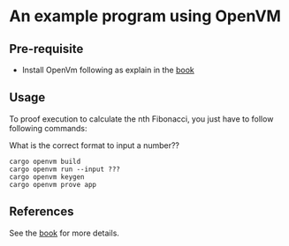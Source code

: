 # An example program using OpenVM

## Pre-requisite

- Install OpenVm following as explain in the [book](https://book.openvm.dev/writing-apps/write-program.html)

## Usage

To proof execution to calculate the nth Fibonacci, you just have to follow following commands:

<!-- FIXME:  --> What is the correct format to input a number??

```console
cargo openvm build
cargo openvm run --input ???
cargo openvm keygen
cargo openvm prove app
```

## References

See the [book](https://book.openvm.dev/writing-apps/write-program.html) for more details.

